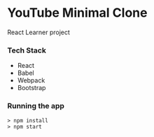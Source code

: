 # YouTube Minimal Clone

React Learner project

### Tech Stack

- React
- Babel
- Webpack
- Bootstrap


### Running the app

```
> npm install
> npm start
```
